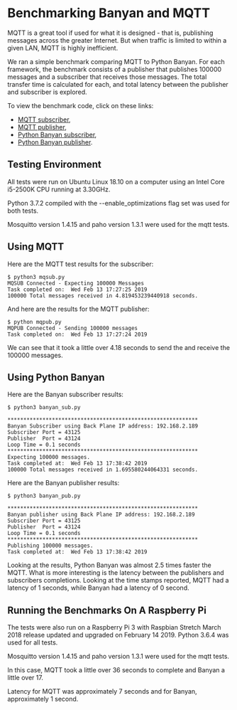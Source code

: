 # Benchmarking Banyan and MQTT

MQTT is a great tool if used for what it is designed - that is, publishing messages across the greater Internet.
But when traffic is limited to within a given LAN, MQTT is highly inefficient.

We ran a simple benchmark comparing MQTT to Python Banyan.
For each framework, the benchmark consists of a publisher that publishes 100000 messages and a subscriber that receives those messages.
The total transfer time is calculated for each, and total latency between the publisher and subscriber is explored.

To view the benchmark code, click on these links:

* [MQTT subscriber](https://github.com/MrYsLab/python_banyan/blob/master/python_banyan/performance_comparison/mqsub.py),
* [MQTT publisher](https://github.com/MrYsLab/python_banyan/blob/master/python_banyan/performance_comparison/mqpub.py),
* [Python Banyan subscriber](https://github.com/MrYsLab/python_banyan/blob/master/python_banyan/performance_comparison/banyan_sub.py),
* [Python Banyan publisher](https://github.com/MrYsLab/python_banyan/blob/master/python_banyan/performance_comparison/banyan_pub.py).

## Testing Environment
All tests were run on Ubuntu Linux 18.10 on a computer using
an Intel Core i5-2500K CPU running at 3.30GHz.

Python 3.7.2 compiled with the --enable_optimizations flag set was used for both
tests.

Mosquitto version 1.4.15 and paho version 1.3.1 were used for the mqtt tests.

## Using MQTT


Here are the MQTT test results for the subscriber:
```
$ python3 mqsub.py
MQSUB Connected - Expecting 100000 Messages
Task completed on:  Wed Feb 13 17:27:25 2019
100000 Total messages received in 4.819453239440918 seconds.
```

And here are the results for the MQTT publisher:
```
$ python mqpub.py
MQPUB Connected - Sending 100000 messages
Task completed on:  Wed Feb 13 17:27:24 2019

```

We can see that it took a little over 4.18 seconds to send the and receive the 100000 messages.

## Using Python Banyan



Here are the Banyan subscriber results:

```
$ python3 banyan_sub.py

************************************************************
Banyan Subscriber using Back Plane IP address: 192.168.2.189
Subscriber Port = 43125
Publisher  Port = 43124
Loop Time = 0.1 seconds
************************************************************
Expecting 100000 messages.
Task completed at:  Wed Feb 13 17:38:42 2019
100000 Total messages received in 1.695580244064331 seconds.
```

Here are the Banyan publisher results:

```
$ python3 banyan_pub.py

************************************************************
Banyan publisher using Back Plane IP address: 192.168.2.189
Subscriber Port = 43125
Publisher  Port = 43124
Loop Time = 0.1 seconds
************************************************************
Publishing 100000 messages.
Task completed at:  Wed Feb 13 17:38:42 2019

```

Looking at the results, Python Banyan was almost 2.5 times faster the MQTT.
What is more interesting is the latency between the publishers and subscribers completions.
Looking at the time stamps reported, MQTT had a latency of 1 seconds, while Banyan had a latency of 0 second.

## Running the Benchmarks On A Raspberry Pi

The tests were also run on a Raspberry Pi 3 with Raspbian Stretch March 2018 release
updated and upgraded on February 14 2019.
Python 3.6.4 was used for all tests.

Mosquitto version 1.4.15 and paho version 1.3.1 were used for the mqtt tests.

In this case, MQTT took a little over 36 seconds to complete and Banyan a little over 17.

Latency for MQTT was approximately 7 seconds and for Banyan, approximately 1 second. 
